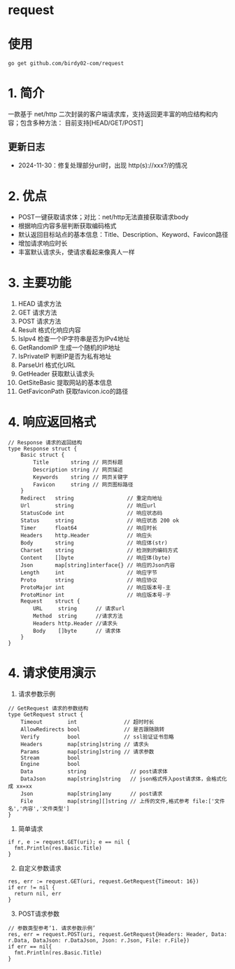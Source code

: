 # request

# 使用
```
go get github.com/birdy02-com/request
```

# 1. 简介
一款基于 net/http 二次封装的客户端请求库，支持返回更丰富的响应结构和内容；包含多种方法：
目前支持[HEAD/GET/POST]

## 更新日志
* 2024-11-30：修复处理部分url时，出现 http(s)://xxx?/的情况

# 2. 优点
* POST一键获取请求体；对比：net/http无法直接获取请求body
* 根据响应内容多层判断获取编码格式
* 默认返回目标站点的基本信息：Title、Description、Keyword、Favicon路径
* 增加请求响应时长
* 丰富默认请求头，使请求看起来像真人一样

# 3. 主要功能
1. HEAD 请求方法
2. GET 请求方法
3. POST 请求方法
4. Result 格式化响应内容
5. IsIpv4 检查一个IP字符串是否为IPv4地址
6. GetRandomIP 生成一个随机的IP地址
7. IsPrivateIP 判断IP是否为私有地址
8. ParseUrl 格式化URL
9. GetHeader 获取默认请求头
10. GetSiteBasic 提取网站的基本信息
11. GetFaviconPath 获取favicon.ico的路径

# 4. 响应返回格式

```
// Response 请求的返回结构
type Response struct {
	Basic struct {
		Title       string // 网页标题
		Description string // 网页描述
		Keywords    string // 网页关键字
		Favicon     string // 网页图标路径
	}
	Redirect   string                 // 重定向地址
	Url        string                 // 响应url
	StatusCode int                    // 响应状态码
	Status     string                 // 响应状态 200 ok
	Timer      float64                // 响应时长
	Headers    http.Header            // 响应头
	Body       string                 // 响应体(str)
	Charset    string                 // 检测到的编码方式
	Content    []byte                 // 响应体(byte)
	Json       map[string]interface{} // 响应的Json内容
	Length     int                    // 响应字节
	Proto      string                 // 响应协议
	ProtoMajor int                    // 响应版本号-主
	ProtoMinor int                    // 响应版本号-子
	Request    struct {
		URL     string      // 请求url
		Method  string      //请求方法
		Headers http.Header //请求头
		Body    []byte      // 请求体
	}
}
```

# 4. 请求使用演示
1. 请求参数示例
```
// GetRequest 请求的参数结构
type GetRequest struct {
	Timeout        int               // 超时时长
	AllowRedirects bool              // 是否跟随跳转
	Verify         bool              // ssl验证证书忽略
	Headers        map[string]string // 请求头
	Params         map[string]string // 请求参数
	Stream         bool
	Engine         bool
	Data           string              // post请求体
	DataJson       map[string]string   // json格式传入post请求体，会格式化成 xx=xx
	Json           map[string]any      // post请求
	File           map[string][]string // 上传的文件,格式参考 file:['文件名','内容','文件类型']
}
```
1. 简单请求
```
if r, e := request.GET(uri); e == nil {
  fmt.Println(res.Basic.Title)
}
```
2. 自定义参数请求
```
res, err := request.GET(uri, request.GetRequest{Timeout: 16})
if err != nil {
  return nil, err
}
```
3. POST请求参数
```
// 参数类型参考‘1. 请求参数示例’
res, err = request.POST(uri, request.GetRequest{Headers: Header, Data: r.Data, DataJson: r.DataJson, Json: r.Json, File: r.File})
if err == nil{
  fmt.Println(res.Basic.Title)
}
```
